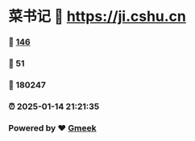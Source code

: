 # 菜书记 :link: https://ji.cshu.cn 
### :page_facing_up: [146](https://ji.cshu.cn/tag.html) 
### :speech_balloon: 51 
### :hibiscus: 180247 
### :alarm_clock: 2025-01-14 21:21:35 
### Powered by :heart: [Gmeek](https://github.com/Meekdai/Gmeek)
